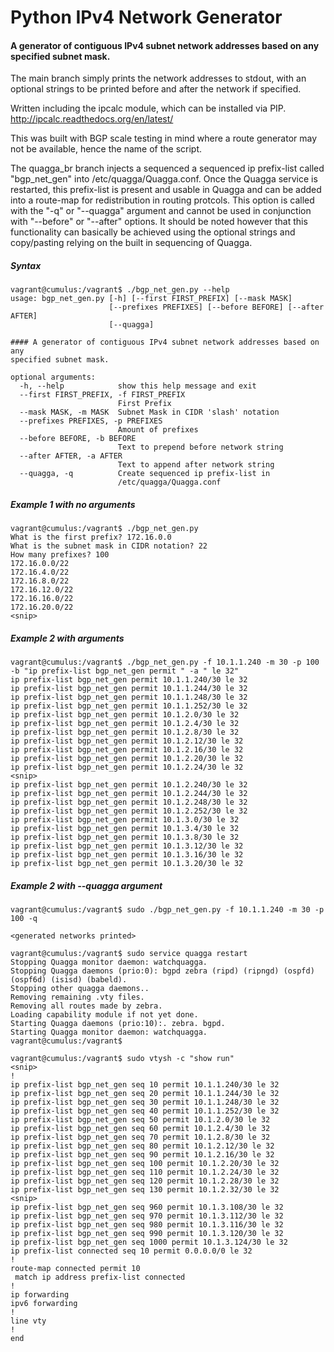 # Python IPv4 Network Generator
#### A generator of contiguous IPv4 subnet network addresses based on any specified subnet mask. 

The main branch simply prints the network addresses to stdout, with an optional strings to be printed before and after the network if specified.

Written including the ipcalc module, which can be installed via PIP.
http://ipcalc.readthedocs.org/en/latest/

This was built with BGP scale testing in mind where a route generator may not be available, hence the name of the script. 

The quagga_br branch injects a sequenced a sequenced ip prefix-list called "bgp_net_gen" into /etc/quagga/Quagga.conf. Once the Quagga service is restarted, this prefix-list is present and usable in Quagga and can be added into a route-map for redistribution in routing protcols. This option is called with the "-q" or "--quagga" argument and cannot be used in conjunction with "--before" or "--after" options. It should be noted however that this functionality can basically be achieved using the optional strings and copy/pasting relying on the built in sequencing of Quagga.

##### Syntax

	vagrant@cumulus:/vagrant$ ./bgp_net_gen.py --help
	usage: bgp_net_gen.py [-h] [--first FIRST_PREFIX] [--mask MASK]
	                      [--prefixes PREFIXES] [--before BEFORE] [--after AFTER]
	                      [--quagga]
	
	#### A generator of contiguous IPv4 subnet network addresses based on any
	specified subnet mask.
	
	optional arguments:
	  -h, --help            show this help message and exit
	  --first FIRST_PREFIX, -f FIRST_PREFIX
	                        First Prefix
	  --mask MASK, -m MASK  Subnet Mask in CIDR 'slash' notation
	  --prefixes PREFIXES, -p PREFIXES
	                        Amount of prefixes
	  --before BEFORE, -b BEFORE
	                        Text to prepend before network string
	  --after AFTER, -a AFTER
	                        Text to append after network string
	  --quagga, -q          Create sequenced ip prefix-list in
	                        /etc/quagga/Quagga.conf
	
	
##### Example 1 with no arguments

	vagrant@cumulus:/vagrant$ ./bgp_net_gen.py
	What is the first prefix? 172.16.0.0
	What is the subnet mask in CIDR notation? 22
	How many prefixes? 100
	172.16.0.0/22
	172.16.4.0/22
	172.16.8.0/22
	172.16.12.0/22
	172.16.16.0/22
	172.16.20.0/22
	<snip>

##### Example 2 with arguments

	vagrant@cumulus:/vagrant$ ./bgp_net_gen.py -f 10.1.1.240 -m 30 -p 100 -b "ip prefix-list bgp_net_gen permit " -a " le 32"	
	ip prefix-list bgp_net_gen permit 10.1.1.240/30 le 32
	ip prefix-list bgp_net_gen permit 10.1.1.244/30 le 32
	ip prefix-list bgp_net_gen permit 10.1.1.248/30 le 32
	ip prefix-list bgp_net_gen permit 10.1.1.252/30 le 32
	ip prefix-list bgp_net_gen permit 10.1.2.0/30 le 32
	ip prefix-list bgp_net_gen permit 10.1.2.4/30 le 32
	ip prefix-list bgp_net_gen permit 10.1.2.8/30 le 32
	ip prefix-list bgp_net_gen permit 10.1.2.12/30 le 32
	ip prefix-list bgp_net_gen permit 10.1.2.16/30 le 32
	ip prefix-list bgp_net_gen permit 10.1.2.20/30 le 32
	ip prefix-list bgp_net_gen permit 10.1.2.24/30 le 32
	<snip>
	ip prefix-list bgp_net_gen permit 10.1.2.240/30 le 32
	ip prefix-list bgp_net_gen permit 10.1.2.244/30 le 32
	ip prefix-list bgp_net_gen permit 10.1.2.248/30 le 32
	ip prefix-list bgp_net_gen permit 10.1.2.252/30 le 32
	ip prefix-list bgp_net_gen permit 10.1.3.0/30 le 32
	ip prefix-list bgp_net_gen permit 10.1.3.4/30 le 32
	ip prefix-list bgp_net_gen permit 10.1.3.8/30 le 32
	ip prefix-list bgp_net_gen permit 10.1.3.12/30 le 32
	ip prefix-list bgp_net_gen permit 10.1.3.16/30 le 32
	ip prefix-list bgp_net_gen permit 10.1.3.20/30 le 32

##### Example 2 with --quagga argument

	vagrant@cumulus:/vagrant$ sudo ./bgp_net_gen.py -f 10.1.1.240 -m 30 -p 100 -q
	
	<generated networks printed>
	
	vagrant@cumulus:/vagrant$ sudo service quagga restart
	Stopping Quagga monitor daemon: watchquagga.
	Stopping Quagga daemons (prio:0): bgpd zebra (ripd) (ripngd) (ospfd) (ospf6d) (isisd) (babeld).
	Stopping other quagga daemons..
	Removing remaining .vty files.
	Removing all routes made by zebra.
	Loading capability module if not yet done.
	Starting Quagga daemons (prio:10):. zebra. bgpd.
	Starting Quagga monitor daemon: watchquagga.
	vagrant@cumulus:/vagrant$
	
	vagrant@cumulus:/vagrant$ sudo vtysh -c "show run"
	<snip>
	!
	ip prefix-list bgp_net_gen seq 10 permit 10.1.1.240/30 le 32
	ip prefix-list bgp_net_gen seq 20 permit 10.1.1.244/30 le 32
	ip prefix-list bgp_net_gen seq 30 permit 10.1.1.248/30 le 32
	ip prefix-list bgp_net_gen seq 40 permit 10.1.1.252/30 le 32
	ip prefix-list bgp_net_gen seq 50 permit 10.1.2.0/30 le 32
	ip prefix-list bgp_net_gen seq 60 permit 10.1.2.4/30 le 32
	ip prefix-list bgp_net_gen seq 70 permit 10.1.2.8/30 le 32
	ip prefix-list bgp_net_gen seq 80 permit 10.1.2.12/30 le 32
	ip prefix-list bgp_net_gen seq 90 permit 10.1.2.16/30 le 32
	ip prefix-list bgp_net_gen seq 100 permit 10.1.2.20/30 le 32
	ip prefix-list bgp_net_gen seq 110 permit 10.1.2.24/30 le 32
	ip prefix-list bgp_net_gen seq 120 permit 10.1.2.28/30 le 32
	ip prefix-list bgp_net_gen seq 130 permit 10.1.2.32/30 le 32
	<snip>
	ip prefix-list bgp_net_gen seq 960 permit 10.1.3.108/30 le 32
	ip prefix-list bgp_net_gen seq 970 permit 10.1.3.112/30 le 32
	ip prefix-list bgp_net_gen seq 980 permit 10.1.3.116/30 le 32
	ip prefix-list bgp_net_gen seq 990 permit 10.1.3.120/30 le 32
	ip prefix-list bgp_net_gen seq 1000 permit 10.1.3.124/30 le 32
	ip prefix-list connected seq 10 permit 0.0.0.0/0 le 32
	!
	route-map connected permit 10
	 match ip address prefix-list connected
	!
	ip forwarding
	ipv6 forwarding
	!
	line vty
	!
	end
